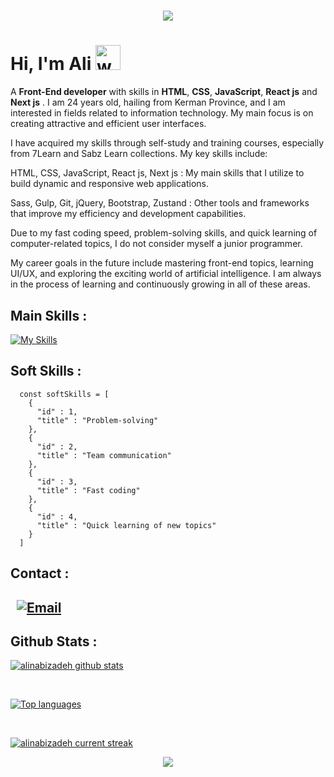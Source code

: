 <h1 align="center">
    <img src="https://readme-typing-svg.herokuapp.com/?font=Righteous&size=35&center=true&vCenter=true&width=500&height=70&duration=5000&lines=Ali+Nabizadeh;Front-End+Developer" />
</h1>


# Hi, I'm Ali  <img src="https://user-images.githubusercontent.com/72663882/171687151-bb31c996-c9d2-49c8-b593-734946893b23.gif" alt="waving hand gif" aria-hidden="true" width="40" />

A **Front-End developer**  with skills in **HTML**, **CSS**, **JavaScript**, **React js** and **Next js** . I am 24 years old, hailing from Kerman Province, and I am interested in fields related to information technology. My main focus is on creating attractive and efficient user interfaces.

I have acquired my skills through self-study and training courses, especially from 7Learn and Sabz Learn collections. My key skills include:

HTML, CSS, JavaScript, React js, Next js : My main skills that I utilize to build dynamic and responsive web applications.

Sass, Gulp, Git, jQuery, Bootstrap, Zustand : Other tools and frameworks that improve my efficiency and development capabilities.

Due to my fast coding speed, problem-solving skills, and quick learning of computer-related topics, I do not consider myself a junior programmer.

My career goals in the future include mastering front-end topics, learning UI/UX, and exploring the exciting world of artificial intelligence. I am always in the process of learning and continuously growing in all of these areas. 
<h2></h2>

##  Main Skills :
[![My Skills](https://skillicons.dev/icons?i=html,css,js,react,next,bootstrap,sass,jquery,gulp,webpack,npm,git,github&perline=13)](#)

<h2>Soft Skills :</h2>

      const softSkills = [
        {
          "id" : 1,
          "title" : "Problem-solving"
        },
        {
          "id" : 2,
          "title" : "Team communication"
        },
        {
          "id" : 3,
          "title" : "Fast coding"
        },
        {
          "id" : 4,
          "title" : "Quick learning of new topics"
        }
      ]
      
</details>
<h2></h2>



<h2 align="left">
  Contact :
</h2> 
<h2>
  <!--
<a href="https://aashisjha.com.np" target="_blank"><img alt="" src="https://img.shields.io/badge/Portfolio-000?logo=vercel&logoColor=yellow&style=for-the-badge" style="vertical-align:center" /></a> -->
<a href="https://www.instagram.com/ali.nabizadeh.79/" target="_blank"><img alt="" src="https://img.shields.io/badge/Instagram-000?style=for-the-badge&logo=Instagram&logoColor=E4405F" style="vertical-align:center" /></a>
<a href="https://www.linkedin.com/in/ali-nabizadeh-884866280/" target="_blank"><img alt="" src="https://img.shields.io/badge/LinkedIn-000?logo=linkedin&logoColor=0A66C2&style=for-the-badge" style="vertical-align:center" /></a>
<a href="mailto:alinabizadeh1913@gmail.com" target="_blank"><img alt="Email" src="https://img.shields.io/badge/gmail%20-000?style=for-the-badge&logo=gmail&logoColor=white" style="vertical-align:center" /></a>
</h2>

##  Github Stats :

[![alinabizadeh github stats](https://bad-apple-github-readme.vercel.app/api?username=alinabizadeh1913&show_icons=true&count_private=true&line_height=20&icon_color=00b3ff&theme=blue-green&title_color=00b3ff)](#)

 <br />
 
 [![Top languages](https://github-readme-mwendwa.vercel.app/api/top-langs/?username=alinabizadeh1913&layout=compact&count_private=true&theme=blue-green&title_color=00b3ff)](#)

<br />

[![alinabizadeh current streak](https://streak-stats.demolab.com/?user=alinabizadeh1913&count_private=true&theme=blue-green&title_color=00b3ff)](#)

<p align="center">
     <img src="https://capsule-render.vercel.app/api?type=waving&color=gradient&height=150&section=footer"/>
</p>
